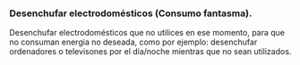 ### Desenchufar electrodomésticos (Consumo fantasma).
Desenchufar electrodomésticos que no utilices en ese momento, para que no consuman energia no deseada, como por ejemplo: desenchufar ordenadores o televisones por el dia/noche mientras que no sean utilizados.